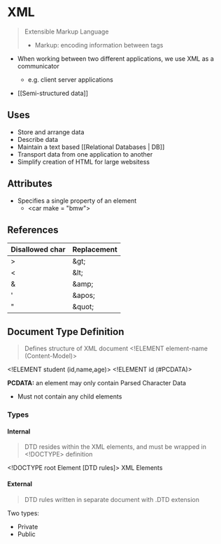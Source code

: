 # XML
> Extensible Markup Language
> - Markup: encoding information between tags

- When working between two different applications, we use XML as a communicator
	- e.g. client server applications

- [[Semi-structured data]]

## Uses

- Store and arrange data
- Describe data
- Maintain a text based [[Relational Databases | DB]]
- Transport data from one application to another
- Simplify creation of HTML for large websitess

## Attributes

- Specifies a single property of an element
	- \<car make = "bmw">
	
## References

| Disallowed char | Replacement |
| --------------- | ----------- |
| >               | \&gt;        |
| <               | \&lt;        |
| &               | \&amp;       |
| '               | \&apos;      |
| "               | \&quot;            |

## Document Type Definition

> Defines structure of XML document
>  \<!ELEMENT element-name (Content-Model)>


\<!ELEMENT student (id,name,age)>
\<!ELEMENT id (#PCDATA)>

**PCDATA:** an element may only contain Parsed Character Data
- Must not contain any child elements

### Types

#### Internal

> DTD resides within the XML elements, and must be wrapped in \<!DOCTYPE> definition

\<!DOCTYPE root Element [DTD rules]>
XML Elements

#### External
> DTD rules written in separate document with .DTD extension

Two types:
- Private
- Public
